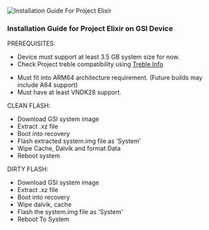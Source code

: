 ![Installation Guide For Project Elixir](https://i.imgur.com/3UmK6nS.png "Installation")

### Installation Guide for Project Elixir on GSI Device

PREREQUISITES:
* Device must support at least 3.5 GB system size for now.
* Check Project treble compatibility using [Treble Info](https://play.google.com/store/apps/details?id=tk.hack5.treblecheck)
- Must fit into ARM64 architecture requirement. (Future builds may include A64 support)
- Must have at least VNDK28 support.

CLEAN FLASH:
- Download GSI system image
- Extract .xz file
- Boot into recovery
- Flash extracted system.img file as 'System'
- Wipe Cache, Dalvik and format Data
- Reboot system

DIRTY FLASH:
- Download GSI system image
- Extract .xz file
- Boot into recovery
- Wipe dalvik, cache
- Flash the system.img file as 'System'
- Reboot To System
